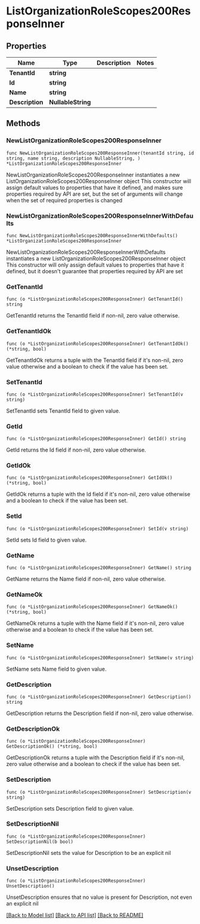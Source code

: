 # ListOrganizationRoleScopes200ResponseInner

## Properties

Name | Type | Description | Notes
------------ | ------------- | ------------- | -------------
**TenantId** | **string** |  | 
**Id** | **string** |  | 
**Name** | **string** |  | 
**Description** | **NullableString** |  | 

## Methods

### NewListOrganizationRoleScopes200ResponseInner

`func NewListOrganizationRoleScopes200ResponseInner(tenantId string, id string, name string, description NullableString, ) *ListOrganizationRoleScopes200ResponseInner`

NewListOrganizationRoleScopes200ResponseInner instantiates a new ListOrganizationRoleScopes200ResponseInner object
This constructor will assign default values to properties that have it defined,
and makes sure properties required by API are set, but the set of arguments
will change when the set of required properties is changed

### NewListOrganizationRoleScopes200ResponseInnerWithDefaults

`func NewListOrganizationRoleScopes200ResponseInnerWithDefaults() *ListOrganizationRoleScopes200ResponseInner`

NewListOrganizationRoleScopes200ResponseInnerWithDefaults instantiates a new ListOrganizationRoleScopes200ResponseInner object
This constructor will only assign default values to properties that have it defined,
but it doesn't guarantee that properties required by API are set

### GetTenantId

`func (o *ListOrganizationRoleScopes200ResponseInner) GetTenantId() string`

GetTenantId returns the TenantId field if non-nil, zero value otherwise.

### GetTenantIdOk

`func (o *ListOrganizationRoleScopes200ResponseInner) GetTenantIdOk() (*string, bool)`

GetTenantIdOk returns a tuple with the TenantId field if it's non-nil, zero value otherwise
and a boolean to check if the value has been set.

### SetTenantId

`func (o *ListOrganizationRoleScopes200ResponseInner) SetTenantId(v string)`

SetTenantId sets TenantId field to given value.


### GetId

`func (o *ListOrganizationRoleScopes200ResponseInner) GetId() string`

GetId returns the Id field if non-nil, zero value otherwise.

### GetIdOk

`func (o *ListOrganizationRoleScopes200ResponseInner) GetIdOk() (*string, bool)`

GetIdOk returns a tuple with the Id field if it's non-nil, zero value otherwise
and a boolean to check if the value has been set.

### SetId

`func (o *ListOrganizationRoleScopes200ResponseInner) SetId(v string)`

SetId sets Id field to given value.


### GetName

`func (o *ListOrganizationRoleScopes200ResponseInner) GetName() string`

GetName returns the Name field if non-nil, zero value otherwise.

### GetNameOk

`func (o *ListOrganizationRoleScopes200ResponseInner) GetNameOk() (*string, bool)`

GetNameOk returns a tuple with the Name field if it's non-nil, zero value otherwise
and a boolean to check if the value has been set.

### SetName

`func (o *ListOrganizationRoleScopes200ResponseInner) SetName(v string)`

SetName sets Name field to given value.


### GetDescription

`func (o *ListOrganizationRoleScopes200ResponseInner) GetDescription() string`

GetDescription returns the Description field if non-nil, zero value otherwise.

### GetDescriptionOk

`func (o *ListOrganizationRoleScopes200ResponseInner) GetDescriptionOk() (*string, bool)`

GetDescriptionOk returns a tuple with the Description field if it's non-nil, zero value otherwise
and a boolean to check if the value has been set.

### SetDescription

`func (o *ListOrganizationRoleScopes200ResponseInner) SetDescription(v string)`

SetDescription sets Description field to given value.


### SetDescriptionNil

`func (o *ListOrganizationRoleScopes200ResponseInner) SetDescriptionNil(b bool)`

 SetDescriptionNil sets the value for Description to be an explicit nil

### UnsetDescription
`func (o *ListOrganizationRoleScopes200ResponseInner) UnsetDescription()`

UnsetDescription ensures that no value is present for Description, not even an explicit nil

[[Back to Model list]](../README.md#documentation-for-models) [[Back to API list]](../README.md#documentation-for-api-endpoints) [[Back to README]](../README.md)


